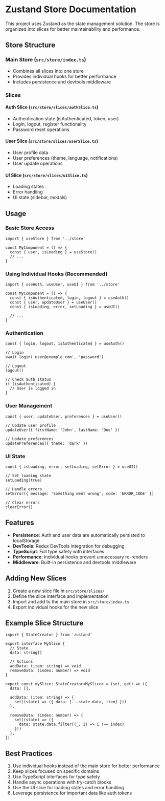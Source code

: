 # Zustand Store Documentation

This project uses Zustand as the state management solution. The store is organized into slices for better maintainability and performance.

## Store Structure

### Main Store (`src/store/index.ts`)
- Combines all slices into one store
- Provides individual hooks for better performance
- Includes persistence and devtools middleware

### Slices

#### Auth Slice (`src/store/slices/authSlice.ts`)
- Authentication state (isAuthenticated, token, user)
- Login, logout, register functionality
- Password reset operations

#### User Slice (`src/store/slices/userSlice.ts`)
- User profile data
- User preferences (theme, language, notifications)
- User update operations

#### UI Slice (`src/store/slices/uiSlice.ts`)
- Loading states
- Error handling
- UI state (sidebar, modals)

## Usage

### Basic Store Access
```tsx
import { useStore } from '../store'

const MyComponent = () => {
  const { user, isLoading } = useStore()
  // ...
}
```

### Using Individual Hooks (Recommended)
```tsx
import { useAuth, useUser, useUI } from '../store'

const MyComponent = () => {
  const { isAuthenticated, login, logout } = useAuth()
  const { user, updateUser } = useUser()
  const { isLoading, error, setLoading } = useUI()
  
  // ...
}
```

### Authentication
```tsx
const { login, logout, isAuthenticated } = useAuth()

// Login
await login('user@example.com', 'password')

// Logout
logout()

// Check auth status
if (isAuthenticated) {
  // User is logged in
}
```

### User Management
```tsx
const { user, updateUser, preferences } = useUser()

// Update user profile
updateUser({ firstName: 'John', lastName: 'Doe' })

// Update preferences
updatePreferences({ theme: 'dark' })
```

### UI State
```tsx
const { isLoading, error, setLoading, setError } = useUI()

// Set loading state
setLoading(true)

// Handle errors
setError({ message: 'Something went wrong', code: 'ERROR_CODE' })

// Clear errors
clearError()
```

## Features

- **Persistence**: Auth and user data are automatically persisted to localStorage
- **DevTools**: Redux DevTools integration for debugging
- **TypeScript**: Full type safety with interfaces
- **Performance**: Individual hooks prevent unnecessary re-renders
- **Middleware**: Built-in persistence and devtools middleware

## Adding New Slices

1. Create a new slice file in `src/store/slices/`
2. Define the slice interface and implementation
3. Import and add to the main store in `src/store/index.ts`
4. Export individual hooks for the new slice

## Example Slice Structure
```tsx
import { StateCreator } from 'zustand'

export interface MySlice {
  // State
  data: string[]
  
  // Actions
  addData: (item: string) => void
  removeData: (index: number) => void
}

export const mySlice: StateCreator<MySlice> = (set, get) => ({
  data: [],
  
  addData: (item: string) => {
    set((state) => ({ data: [...state.data, item] }))
  },
  
  removeData: (index: number) => {
    set((state) => ({ 
      data: state.data.filter((_, i) => i !== index) 
    }))
  },
})
```

## Best Practices

1. Use individual hooks instead of the main store for better performance
2. Keep slices focused on specific domains
3. Use TypeScript interfaces for type safety
4. Handle async operations with try-catch blocks
5. Use the UI slice for loading states and error handling
6. Leverage persistence for important data like auth tokens
